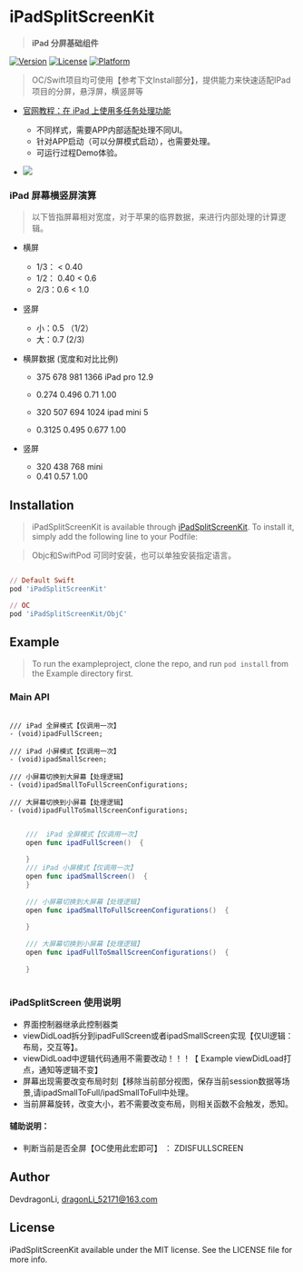 # iPadSplitScreenKit

> **iPad 分屏基础组件**

[![Version](https://img.shields.io/cocoapods/v/iPadSplitScreenKit.svg?style=flat)](https://cocoapods.org/pods/iPadSplitScreenKit)
[![License](https://img.shields.io/cocoapods/l/iPadSplitScreenKit.svg?style=flat)](https://cocoapods.org/pods/iPadSplitScreenKit)
[![Platform](https://img.shields.io/cocoapods/p/iPadSplitScreenKit.svg?style=flat)](https://cocoapods.org/pods/iPadSplitScreenKit)

> OC/Swift项目均可使用【参考下文Install部分】，提供能力来快速适配IPad项目的分屏，悬浮屏，横竖屏等

- [官网教程：在 iPad 上使用多任务处理功能](https://support.apple.com/zh-cn/HT207582)
	- 不同样式，需要APP内部适配处理不同UI。
	- 针对APP启动（可以分屏模式启动），也需要处理。
	- 可运行过程Demo体验。

- ![](https://support.apple.com/library/content/dam/edam/applecare/images/zh_CN/iOS/ios13-ipad-pro-multitasking-drag-drop-animation.gif)

###  iPad 屏幕横竖屏演算

> 以下皆指屏幕相对宽度，对于苹果的临界数据，来进行内部处理的计算逻辑。

-  横屏
	-  1/3： < 0.40
	-   1/2： 0.40 < 0.6
	-  2/3：0.6  < 1.0
-  竖屏
	-  小：0.5 （1/2）
	-  大：0.7 (2/3)

-  横屏数据 (宽度和对比比例)

	-  375  678    981   1366  iPad pro 12.9

	-  0.274  0.496  0.71 1.00
 
	-  320     507     694       1024  ipad mini 5
	-  0.3125   0.495   0.677   1.00
 
-  竖屏
	-  320     438   768  mini
	-  0.41    0.57  1.00


## Installation

> iPadSplitScreenKit is available through [iPadSplitScreenKit](https://cocoapods.org/pods/iPadSplitScreenKit). To install it, simply add the following line to your Podfile:

> Objc和SwiftPod 可同时安装，也可以单独安装指定语言。

```ruby

// Default Swift 
pod 'iPadSplitScreenKit'

// OC
pod 'iPadSplitScreenKit/ObjC'

```

## Example

> To run the exampleproject, clone the repo, and run `pod install` from the Example directory first.


### Main API

```ObjC

/// iPad 全屏模式【仅调用一次】
- (void)ipadFullScreen;

/// iPad 小屏模式【仅调用一次】
- (void)ipadSmallScreen;

/// 小屏幕切换到大屏幕【处理逻辑】
- (void)ipadSmallToFullScreenConfigurations;

/// 大屏幕切换到小屏幕【处理逻辑】
- (void)ipadFullToSmallScreenConfigurations;

```

```Swift

	///  iPad 全屏模式【仅调用一次】
    open func ipadFullScreen()  {
    
    }
    /// iPad 小屏模式【仅调用一次】
    open func ipadSmallScreen()  {
    }
    
    /// 小屏幕切换到大屏幕【处理逻辑】
    open func ipadSmallToFullScreenConfigurations()  {
        
    }
    
    /// 大屏幕切换到小屏幕【处理逻辑】
    open func ipadFullToSmallScreenConfigurations()  {
        
    }
    
```

### iPadSplitScreen 使用说明
 
- 界面控制器继承此控制器类
 - viewDidLoad拆分到ipadFullScreen或者ipadSmallScreen实现【仅UI逻辑：布局，交互等】。
 - viewDidLoad中逻辑代码通用不需要改动！！！【 Example viewDidLoad打点，通知等逻辑不变】
 - 屏幕出现需要改变布局时刻【移除当前部分视图，保存当前session数据等场景,请ipadSmallToFull/ipadSmallToFull中处理。
 - 当前屏幕旋转，改变大小，若不需要改变布局，则相关函数不会触发，悉知。

 #### 辅助说明：
 - 判断当前是否全屏【OC使用此宏即可】 ： ZDISFULLSCREEN


Author
------

DevdragonLi, dragonLi_52171@163.com

License
-------

iPadSplitScreenKit available under the MIT license. See the LICENSE
file for more info.
